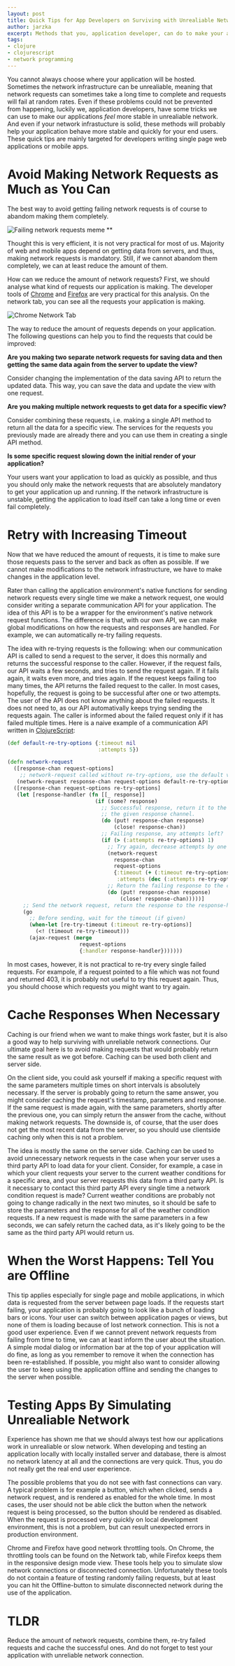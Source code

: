 ```yaml
---
layout: post
title: Quick Tips for App Developers on Surviving with Unrealiable Network
author: jarzka
excerpt: Methods that you, application developer, can do to make your app feel more stable even if the underlying network is unreliable.
tags:
- clojure
- clojurescript
- network programming
---
```


You cannot always choose where your application will be hosted. Sometimes the network infrastructure can be unrealiable, meaning that network requests can sometimes take a long time to complete and requests will fail at random rates. Even if these problems could not be prevented from happening, luckily we, application developers, have some tricks we can use to make our applications *feel* more stable in unrealiable network. And even if your network infrastucture is solid, these methods will probably help your application behave more stable and quickly for your end users. These quick tips are mainly targeted for developers writing single page web applications or mobile apps.

# Avoid Making Network Requests as Much as You Can

The best way to avoid getting failing network requests is of course to abandom making them completely.

![Failing network requests meme](/img/unrealiable-network/network_requests_meme.jpg)
**

Thought this is very efficient, it is not very practical for most of us. Majority of web and mobile apps depend on getting data from servers, and thus, making network requests is mandatory. Still, if we cannot abandom them completely, we can at least reduce the amount of them.

How can we reduce the amount of network requests? First, we should analyse what kind of requests our application is making. The developer tools of [Chrome](https://developer.chrome.com/devtools) and [Firefox](https://developer.mozilla.org/fi/docs/Tools) are very practical for this analysis. On the network tab, you can see all the requests your application is making.

![Chrome Network Tab](/img/unrealiable-network/chrome_network_tab.png)

The way to reduce the amount of requests depends on your application. The following questions can help you to find the requests that could be improved:

**Are you making two separate network requests for saving data and then getting the same data again from the server to update the view?** 

Consider changing the implementation of the data saving API to return the updated data. This way, you can save the data and update the view with one request.

**Are you making multiple network requests to get data for a specific view?**

Consider combining these requests, i.e. making a single API method to return all the data for a specific view. The services for the requests you previously made are already there and you can use them in creating a single API method.

**Is some specific request slowing down the initial render of your application?**

Your users want your application to load as quickly as possible, and thus you should only make the network requests that are absolutely mandatory to get your application up and running. If the network infrastructure is unstable, getting the application to load itself can take a long time or even fail completely.

# Retry with Increasing Timeout

Now that we have reduced the amount of requests, it is time to make sure those requests pass to the server and back as often as possible. If we cannot make modifications to the network infrastructure, we have to make changes in the application level.

Rater than calling the application environment's native functions for sending network requests every single time we make a network request, one would consider writing a separate communication API for your application. The idea of this API is to be a wrapper for the environment's native network request functions. The difference is that, with our own API, we can make global modifications on how the requests and responses are handled. For example, we can automatically re-try failing requests.

The idea with re-trying requests is the following: when our communication API is called to send a request to the server, it does this normally and returns the successful response to the caller. However, if the request fails, our API waits a few seconds, and tries to send the request again. If it fails again, it waits even more, and tries again. If the request keeps failing too many times, the API returns the failed request to the caller. In most cases, hopefully, the request is going to be successful after one or two attempts. The user of the API does not know anything about the failed requests. It does not need to, as our API automativally keeps trying sending the requests again. The caller is informed about the failed request only if it has failed multiple times. Here is a naive example of a communication API written in [ClojureScript](https://www.clojure.org):

```clojure
(def default-re-try-options {:timeout nil
                             :attempts 5})

(defn network-request
  ([response-chan request-options]
    ;; network-request called without re-try-options, use the default value.
   (network-request response-chan request-options default-re-try-options))
  ([response-chan request-options re-try-options]
   (let [response-handler (fn [[_ response]]
                            (if (some? response)
                              ;; Successful response, return it to the caller by using
                              ;; the given response channel.
                              (do (put! response-chan response)
                                  (close! response-chan))
                              ;; Failing response, any attempts left?
                              (if (> (:attempts re-try-options) 1)
                                ;; Try again, decrease attempts by one and increase timeout
                                (network-request
                                  response-chan
                                  request-options
                                  {:timeout (+ (:timeout re-try-options) 2000)
                                   :attempts (dec (:attempts re-try-options))})
                                ;; Return the failing response to the caller
                                (do (put! response-chan response)
                                    (close! response-chan)))))]
     ;; Send the network request, return the response to the response-handler
     (go
       ;; Before sending, wait for the timeout (if given)
       (when-let [re-try-timeout (:timeout re-try-options)]
         (<! (timeout re-try-timeout)))
       (ajax-request (merge
                       request-options
                       {:handler response-handler}))))))
```

In most cases, however, it is not practical to re-try every single failed requests. For exampole, if a request pointed to a file which was not found and returned 403, it is probably not useful to try this request again. Thus, you should choose which requests you might want to try again.

# Cache Responses When Necessary

Caching is our friend when we want to make things work faster, but it is also a good way to help surviving with unreliable network connections. Our ultimate goal here is to avoid making requests that would probably return the same result as we got before. Caching can be used both client and server side.

On the client side, you could ask yourself if making a specific request with the same parameters multiple times on short intervals is absolutely necessary. If the server is probably going to return the same answer, you might consider caching the request's timestamp, parameters and response. If the same request is made again, with the same parameters, shortly after the previous one, you can simply return the answer from the cache, without making network requests. The downside is, of course, that the user does not get the most recent data from the server, so you should use clientside caching only when this is not a problem.

The idea is mostly the same on the server side. Caching can be used to avoid unnecessary network requests in the case when your server uses a third party API to load data for your client. Consider, for example, a case in which your client requests your server to the current weather conditions for a specific area, and your server requests this data from a third party API. Is it necessary to contact this third party API every single time a network condition request is made? Current weather conditions are probably not going to change radically in the next two minutes, so it should be safe to store the parameters and the response for all of the weather condition requests. If a new request is made with the same parameters in a few seconds, we can safely return the cached data, as it's likely going to be the same as the third party API would return us.

# When the Worst Happens: Tell You are Offline

This tip applies especially for single page and mobile applications, in which data is requested from the server between page loads. If the requests start failing, your application is probably going to look like a bunch of loading bars or icons. Your user can switch between application pages or views, but none of them is loading because of lost network connection. This is not a good user experience. Even if we cannot prevent network requests from failing from time to time, we can at least inform the user about the situation. A simple modal dialog or information bar at the top of your application will do fine, as long as you remember to remove it when the connection has been re-established. If possible, you might also want to consider allowing the user to keep using the application offline and sending the changes to the server when possible.

# Testing Apps By Simulating Unrealiable Network

Experience has shown me that we should always test how our applications work in unrealiable or slow network. When developing and testing an application locally with locally installed server and database, there is almost no network latency at all and the connections are very quick. Thus, you do not really get the real end user experience.

The possible problems that you do not see with fast connections can vary. A typical problem is for example a button, which when clicked, sends a network request, and is rendered as enabled for the whole time. In most cases, the user should not be able click the button when the network request is being processed, so the button should be rendered as disabled. When the request is processed very quickly on local development environment, this is not a problem, but can result unexpected errors in production environment.

Chrome and Firefox have good network throttling tools. On Chrome, the throttling tools can be found on the Network tab, while Firefox keeps them in the responsive design mode view. These tools help you to simulate slow network connections or disconnected connection. Unfortunately these tools do not contain a feature of testing randomly failing requests, but at least you can hit the Offline-button to simulate disconnected network during the use of the application.

# TLDR

Reduce the amount of network requests, combine them, re-try failed requests and cache the successful ones. And do not forget to test your application with unreliable network connection.

